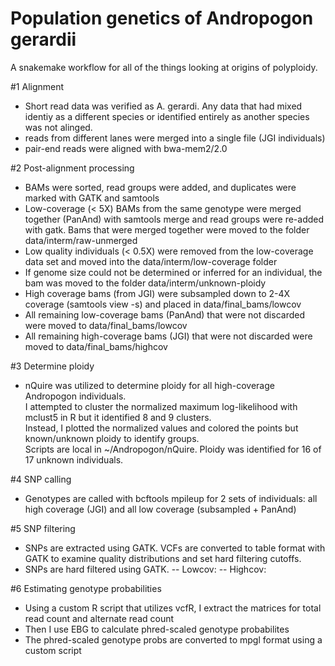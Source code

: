 # Population genetics of  Andropogon gerardii

A snakemake workflow for all of the things looking at origins of polyploidy.

#1 Alignment
- Short read data was verified as A. gerardi. Any data that had mixed identiy as a different species or identified entirely as another species was not alinged.
- reads from different lanes were merged into a single file (JGI individuals)
- pair-end reads were aligned with bwa-mem2/2.0

#2 Post-alignment processing
- BAMs were sorted, read groups were added, and duplicates were marked with GATK and samtools
- Low-coverage (< 5X) BAMs from the same genotype were merged together (PanAnd) with samtools merge and read groups were re-added with gatk. Bams that were merged together were moved to the folder data/interm/raw-unmerged
- Low quality individuals (< 0.5X) were removed from the low-coverage data set and moved into the data/interm/low-coverage folder
- If genome size could not be determined or inferred for an individual, the bam was moved to the folder data/interm/unknown-ploidy
- High coverage bams (from JGI) were subsampled down to 2-4X coverage (samtools view -s) and placed in data/final_bams/lowcov
- All remaining low-coverage bams (PanAnd) that were not discarded were moved to data/final_bams/lowcov
- All remaining high-coverage bams (JGI) that were not discarded were moved to data/final_bams/highcov

#3 Determine ploidy
- nQuire was utilized to determine ploidy for all high-coverage Andropogon individuals. \
I attempted to cluster the normalized maximum log-likelihood with mclust5 in R but it identified 8 and 9 clusters. \
Instead, I plotted the normalized values and colored the points but known/unknown ploidy to identify groups. \
Scripts are local in ~/Andropogon/nQuire. Ploidy was identified for 16 of 17 unknown individuals. 

#4 SNP calling
- Genotypes are called with bcftools mpileup for 2 sets of individuals: all high coverage (JGI) and all low coverage (subsampled + PanAnd)

#5 SNP filtering
- SNPs are extracted using GATK. VCFs are converted to table format with GATK to examine quality distributions and set hard filtering cutoffs.
- SNPs are hard filtered using GATK.
	-- Lowcov:
	-- Highcov:

#6 Estimating genotype probabilities
- Using a custom R script that utilizes vcfR, I extract the matrices for total read count and alternate read count
- Then I use EBG to calculate phred-scaled genotype probabilites
- The phred-scaled genotype probs are converted to mpgl format using a custom script

